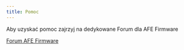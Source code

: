```yaml
---
title: Pomoc
---
```


Aby uzyskać pomoc zajrzyj na dedykowane Forum dla AFE Firmware

[Forum AFE Firmware](https://forum.smartnydom.pl?target=_blank)